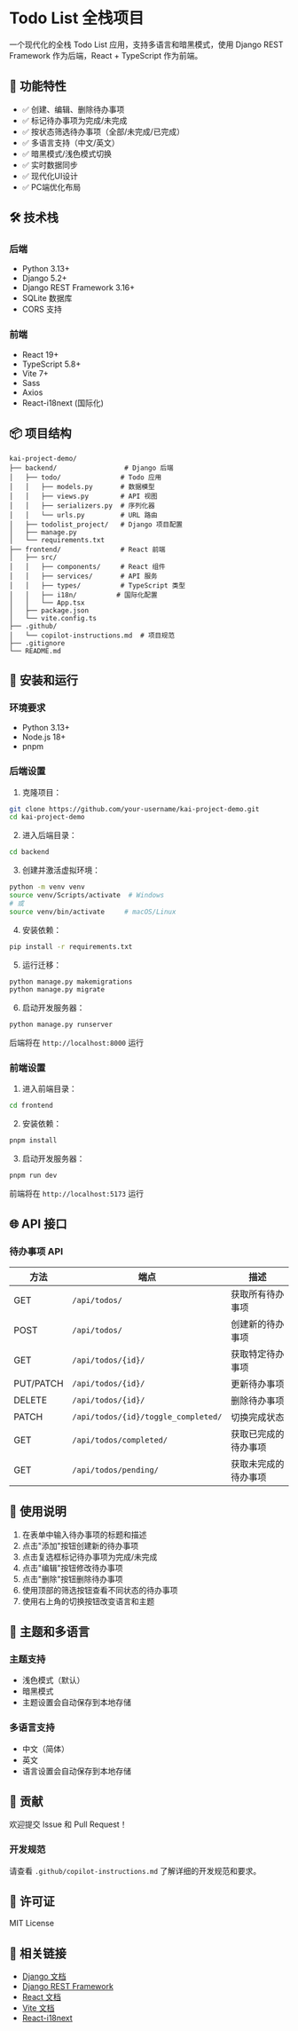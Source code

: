 # Todo List 全栈项目

一个现代化的全栈 Todo List 应用，支持多语言和暗黑模式，使用 Django REST Framework 作为后端，React + TypeScript 作为前端。

## 🚀 功能特性

- ✅ 创建、编辑、删除待办事项
- ✅ 标记待办事项为完成/未完成
- ✅ 按状态筛选待办事项（全部/未完成/已完成）
- ✅ 多语言支持（中文/英文）
- ✅ 暗黑模式/浅色模式切换
- ✅ 实时数据同步
- ✅ 现代化UI设计
- ✅ PC端优化布局

## 🛠️ 技术栈

### 后端
- Python 3.13+
- Django 5.2+
- Django REST Framework 3.16+
- SQLite 数据库
- CORS 支持

### 前端
- React 19+ 
- TypeScript 5.8+
- Vite 7+
- Sass
- Axios
- React-i18next (国际化)

## 📦 项目结构

```
kai-project-demo/
├── backend/                 # Django 后端
│   ├── todo/               # Todo 应用
│   │   ├── models.py       # 数据模型
│   │   ├── views.py        # API 视图
│   │   ├── serializers.py  # 序列化器
│   │   └── urls.py         # URL 路由
│   ├── todolist_project/   # Django 项目配置
│   ├── manage.py
│   └── requirements.txt
├── frontend/               # React 前端
│   ├── src/
│   │   ├── components/     # React 组件
│   │   ├── services/       # API 服务
│   │   ├── types/          # TypeScript 类型
│   │   ├── i18n/          # 国际化配置
│   │   └── App.tsx
│   ├── package.json
│   └── vite.config.ts
├── .github/
│   └── copilot-instructions.md  # 项目规范
├── .gitignore
└── README.md
```

## 🔧 安装和运行

### 环境要求
- Python 3.13+
- Node.js 18+
- pnpm

### 后端设置

1. 克隆项目：
```bash
git clone https://github.com/your-username/kai-project-demo.git
cd kai-project-demo
```

2. 进入后端目录：
```bash
cd backend
```

3. 创建并激活虚拟环境：
```bash
python -m venv venv
source venv/Scripts/activate  # Windows
# 或
source venv/bin/activate     # macOS/Linux
```

4. 安装依赖：
```bash
pip install -r requirements.txt
```

5. 运行迁移：
```bash
python manage.py makemigrations
python manage.py migrate
```

6. 启动开发服务器：
```bash
python manage.py runserver
```

后端将在 `http://localhost:8000` 运行

### 前端设置

1. 进入前端目录：
```bash
cd frontend
```

2. 安装依赖：
```bash
pnpm install
```

3. 启动开发服务器：
```bash
pnpm run dev
```

前端将在 `http://localhost:5173` 运行

## 🌐 API 接口

### 待办事项 API

| 方法 | 端点 | 描述 |
|------|------|------|
| GET | `/api/todos/` | 获取所有待办事项 |
| POST | `/api/todos/` | 创建新的待办事项 |
| GET | `/api/todos/{id}/` | 获取特定待办事项 |
| PUT/PATCH | `/api/todos/{id}/` | 更新待办事项 |
| DELETE | `/api/todos/{id}/` | 删除待办事项 |
| PATCH | `/api/todos/{id}/toggle_completed/` | 切换完成状态 |
| GET | `/api/todos/completed/` | 获取已完成的待办事项 |
| GET | `/api/todos/pending/` | 获取未完成的待办事项 |

## 📝 使用说明

1. 在表单中输入待办事项的标题和描述
2. 点击"添加"按钮创建新的待办事项
3. 点击复选框标记待办事项为完成/未完成
4. 点击"编辑"按钮修改待办事项
5. 点击"删除"按钮删除待办事项
6. 使用顶部的筛选按钮查看不同状态的待办事项
7. 使用右上角的切换按钮改变语言和主题

## 🎨 主题和多语言

### 主题支持
- 浅色模式（默认）
- 暗黑模式
- 主题设置会自动保存到本地存储

### 多语言支持
- 中文（简体）
- 英文
- 语言设置会自动保存到本地存储

## 🤝 贡献

欢迎提交 Issue 和 Pull Request！

### 开发规范
请查看 `.github/copilot-instructions.md` 了解详细的开发规范和要求。

## 📄 许可证

MIT License

## 🔗 相关链接

- [Django 文档](https://docs.djangoproject.com/)
- [Django REST Framework](https://www.django-rest-framework.org/)
- [React 文档](https://react.dev/)
- [Vite 文档](https://vitejs.dev/)
- [React-i18next](https://react.i18next.com/)
